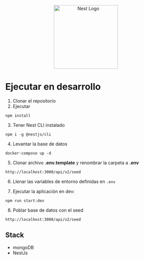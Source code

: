 <p align="center">
  <a href="http://nestjs.com/" target="blank"><img src="https://nestjs.com/img/logo-small.svg" width="200" alt="Nest Logo" /></a>
</p>

# Ejecutar en desarrollo

1. Clonar el repositorio
2. Ejecutar

```
npm install
```
3. Tener Nest CLI instalado
```
npm i -g @nestjs/cli
```
4. Levantar la base de datos

```
docker-compose up -d
```


5. Clonar archivo __.env.template__ y renombrar la carpeta a __.env__
```
http://localhost:3000/api/v2/seed
```

6. Llenar las variables de entorno definidas en ```.env```
   

7. Ejecutar la aplicación en dev:

```npm run start:dev```


8. Poblar base de datos con el seed
```
http://localhost:3000/api/v2/seed
```

## Stack
 * mongoDB
 * NestJs
